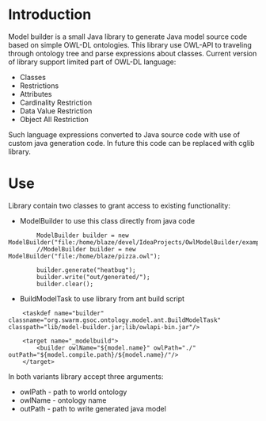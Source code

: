 # Introduction #

Model builder is a small Java library to generate Java model source code based on simple OWL-DL ontologies. This library use OWL-API to traveling through ontology tree and parse expressions about classes. Current version of library support limited part of
OWL-DL language:
  * Classes
  * Restrictions
  * Attributes
  * Cardinality Restriction
  * Data Value Restriction
  * Object All Restriction

Such language expressions converted to Java source code with use of custom java generation code. In future this code can be replaced with
cglib library.

# Use #
Library contain two classes to grant access to existing functionality:
  * ModelBuilder to use this class directly from java code
```
        ModelBuilder builder = new ModelBuilder("file:/home/blaze/devel/IdeaProjects/OwlModelBuilder/examples/heatbug.owl");
        //ModelBuilder builder = new ModelBuilder("file:/home/blaze/pizza.owl");

        builder.generate("heatbug");
        builder.write("out/generated/");
        builder.clear();
```
  * BuildModelTask to use library from ant build script
```
	<taskdef name="builder" classname="org.swarm.gsoc.ontology.model.ant.BuildModelTask" classpath="lib/model-builder.jar;lib/owlapi-bin.jar"/>

	<target name="_modelbuild">
		<builder owlName="${model.name}" owlPath="./" outPath="${model.compile.path}/${model.name}/"/>
	</target>
```

In both variants library accept three arguments:
  * owlPath - path to world ontology
  * owlName - ontology name
  * outPath - path to write generated java model